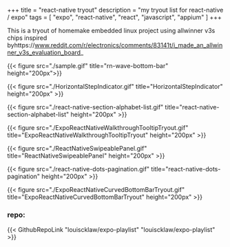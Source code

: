 +++
title = "react-native tryout"
description = "my tryout list for react-native / expo"
tags = [
    "expo",
    "react-native",
    "react",
    "javascript",
    "appium"
]
+++

This is a tryout of homemake embedded linux project using allwinner v3s chips inspired byhttps://www.reddit.com/r/electronics/comments/83141t/i_made_an_allwinner_v3s_evaluation_board_


{{< figure src="./sample.gif" title="rn-wave-bottom-bar" height="200px">}}

{{< figure src="./HorizontalStepIndicator.gif" title="HorizontalStepIndicator" height="200px" >}}

{{< figure src="./react-native-section-alphabet-list.gif" title="react-native-section-alphabet-list" height="200px" >}}

{{< figure src="./ExpoReactNativeWalkthroughTooltipTryout.gif" title="ExpoReactNativeWalkthroughTooltipTryout" height="200px" >}}

{{< figure src="./ReactNativeSwipeablePanel.gif" title="ReactNativeSwipeablePanel" height="200px" >}}

{{< figure src="./react-native-dots-pagination.gif" title="react-native-dots-pagination" height="200px" >}}

{{< figure src="./ExpoReactNativeCurvedBottomBarTryout.gif" title="ExpoReactNativeCurvedBottomBarTryout" height="200px" >}}

### repo:

{{< GithubRepoLink "louiscklaw/expo-playlist" "louiscklaw/expo-playlist" >}}
